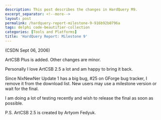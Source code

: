 ```yaml
---
description: This post describes the changes in HardQuery M9.
excerpt_separator: <!--more-->
layout: post
permalink: /hardquery-report-milestone-9-916b92b0796a
tags: delphi code-beautifier-collection
categories: [Tools and Platforms]
title: 'HardQuery Report: Milestone 9'
---
```

(CSDN Sept 06, 2006)

ArtCSB Plus is added. Other changes are minor.

Personally I love ArtCSB 2.5 a lot and am happy to bring it back.

Since NixNewNer Update 1 has a big bug, #25 on GForge bug tracker, I remove it from the download list. New users may use a milestone version or wait for the final.

I am doing a lot of testing recently and wish to release the final as soon as possible.

P.S. ArtCSB 2.5 is created by Artyom Fedyuk.
<!--more-->